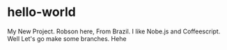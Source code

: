 # hello-world
My New Project.
Robson here, From Brazil. I like Nobe.js and Coffeescript.
Well Let's go make some branches. Hehe
